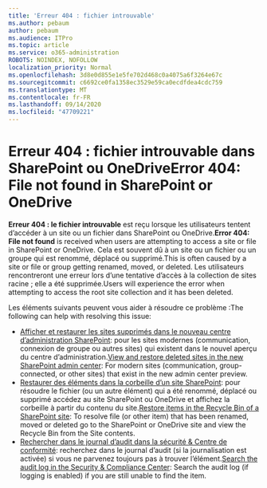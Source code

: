 ```yaml
---
title: 'Erreur 404 : fichier introuvable'
ms.author: pebaum
author: pebaum
ms.audience: ITPro
ms.topic: article
ms.service: o365-administration
ROBOTS: NOINDEX, NOFOLLOW
localization_priority: Normal
ms.openlocfilehash: 3d8e0d855e1e5fe702d468c0a4075a6f3264e67c
ms.sourcegitcommit: c6692ce0fa1358ec3529e59ca0ecdfdea4cdc759
ms.translationtype: MT
ms.contentlocale: fr-FR
ms.lasthandoff: 09/14/2020
ms.locfileid: "47709221"
---
```

# <a name="error-404-file-not-found-in-sharepoint-or-onedrive"></a><span data-ttu-id="5bdbe-102">Erreur 404 : fichier introuvable dans SharePoint ou OneDrive</span><span class="sxs-lookup"><span data-stu-id="5bdbe-102">Error 404: File not found in SharePoint or OneDrive</span></span>

<span data-ttu-id="5bdbe-103">**Erreur 404 : le fichier introuvable** est reçu lorsque les utilisateurs tentent d’accéder à un site ou un fichier dans SharePoint ou OneDrive.</span><span class="sxs-lookup"><span data-stu-id="5bdbe-103">**Error 404: File not found** is received when users are attempting to access a site or file in SharePoint or OneDrive.</span></span> <span data-ttu-id="5bdbe-104">Cela est souvent dû à un site ou un fichier ou un groupe qui est renommé, déplacé ou supprimé.</span><span class="sxs-lookup"><span data-stu-id="5bdbe-104">This is often caused by a site or file or group getting renamed, moved, or deleted.</span></span>
<span data-ttu-id="5bdbe-105">Les utilisateurs rencontreront une erreur lors d’une tentative d’accès à la collection de sites racine ; elle a été supprimée.</span><span class="sxs-lookup"><span data-stu-id="5bdbe-105">Users will experience the error when attempting to access the root site collection and it has been deleted.</span></span>

<span data-ttu-id="5bdbe-106">Les éléments suivants peuvent vous aider à résoudre ce problème :</span><span class="sxs-lookup"><span data-stu-id="5bdbe-106">The following can help with resolving this issue:</span></span>
- <span data-ttu-id="5bdbe-107">[Afficher et restaurer les sites supprimés dans le nouveau centre d’administration SharePoint](https://docs.microsoft.com/sharepoint/view-and-restore-deleted-sites-in-new-admin-center): pour les sites modernes (communication, connexion de groupe ou autres sites) qui existent dans le nouvel aperçu du centre d’administration.</span><span class="sxs-lookup"><span data-stu-id="5bdbe-107">[View and restore deleted sites in the new SharePoint admin center](https://docs.microsoft.com/sharepoint/view-and-restore-deleted-sites-in-new-admin-center):  For modern sites (communication, group-connected, or other sites) that exist in the new admin center preview.</span></span>
- <span data-ttu-id="5bdbe-108">[Restaurer des éléments dans la corbeille d’un site SharePoint](https://support.office.com/article/Restore-items-in-the-Recycle-Bin-of-a-SharePoint-site-6df466b6-55f2-4898-8d6e-c0dff851a0be): pour résoudre le fichier (ou un autre élément) qui a été renommé, déplacé ou supprimé accédez au site SharePoint ou OneDrive et affichez la corbeille à partir du contenu du site.</span><span class="sxs-lookup"><span data-stu-id="5bdbe-108">[Restore items in the Recycle Bin of a SharePoint site](https://support.office.com/article/Restore-items-in-the-Recycle-Bin-of-a-SharePoint-site-6df466b6-55f2-4898-8d6e-c0dff851a0be):  To resolve file (or other item) that has been renamed, moved or deleted go to the SharePoint or OneDrive site and view the Recycle Bin from the Site contents.</span></span>
- <span data-ttu-id="5bdbe-109">[Rechercher dans le journal d’audit dans la sécurité &amp; Centre de conformité](https://docs.microsoft.com/microsoft-365/compliance/search-the-audit-log-in-security-and-compliance): recherchez dans le journal d’audit (si la journalisation est activée) si vous ne parvenez toujours pas à trouver l’élément.</span><span class="sxs-lookup"><span data-stu-id="5bdbe-109">[Search the audit log in the Security &amp; Compliance Center](https://docs.microsoft.com/microsoft-365/compliance/search-the-audit-log-in-security-and-compliance):  Search the audit log (if logging is enabled) if you are still unable to find the item.</span></span>